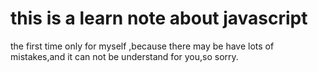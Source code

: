 # this is a learn note about javascript  
the first time   only for myself ,because there may be have lots of mistakes,and it can not be understand for you,so sorry.

